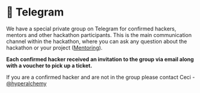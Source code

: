 # 💬 Telegram

We have a special private group on Telegram for confirmed hackers, mentors and other hackathon participants. This is the main communication channel within the hackathon, where you can ask any question about the hackathon or your project ([Mentoring](mentors/)).

**Each confirmed hacker received an invitation to the group via email along with a voucher to pick up a ticket.**&#x20;

If you are a confirmed hacker and are not in the group please contact Ceci - [@hyperalchemy](https://t.me/hyperalchemy)
